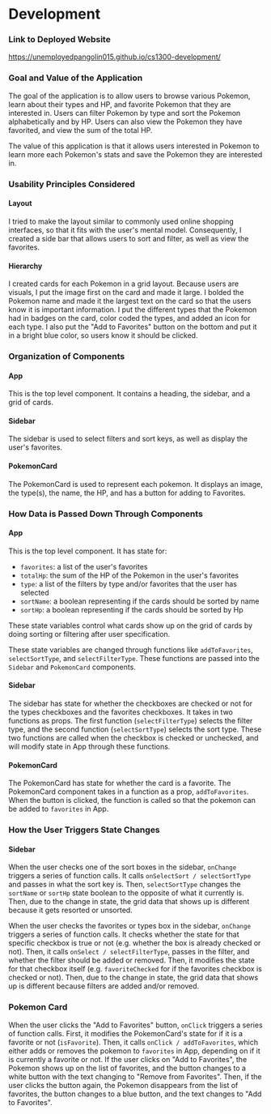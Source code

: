 # Development

### Link to Deployed Website
https://unemployedpangolin015.github.io/cs1300-development/

### Goal and Value of the Application
The goal of the application is to allow users to browse various Pokemon, learn about their types and HP, and favorite Pokemon that they are interested in. Users can filter Pokemon by type and sort the Pokemon alphabetically and by HP. Users can also view the Pokemon they have favorited, and view the sum of the total HP. 

The value of this application is that it allows users interested in Pokemon to learn more each Pokemon's stats and save the Pokemon they are interested in. 

### Usability Principles Considered
#### Layout
I tried to make the layout similar to commonly used online shopping interfaces, so that it fits with the user's mental model. Consequently, I created a side bar that allows users to sort and filter, as well as view the favorites. 

#### Hierarchy
I created cards for each Pokemon in a grid layout. Because users are visuals, I put the image first on the card and made it large. I bolded the Pokemon name and made it the largest text on the card so that the users know it is important information. I put the different types that the Pokemon had in badges on the card, color coded the types, and added an icon for each type. I also put the "Add to Favorites" button on the bottom and put it in a bright blue color, so users know it should be clicked. 

### Organization of Components

#### App
This is the top level component. It contains a heading, the sidebar, and a grid of cards. 

#### Sidebar
The sidebar is used to select filters and sort keys, as well as display the user's favorites. 

#### PokemonCard
The PokemonCard is used to represent each pokemon. It displays an image, the type(s), the name, the HP, and has a button for adding to Favorites. 

### How Data is Passed Down Through Components
#### App
This is the top level component. It has state for: 
- `favorites`: a list of the user's favorites
- `totalHp`: the sum of the HP of the Pokemon in the user's favorites
- `type`: a list of the filters by type and/or favorites that the user has selected
- `sortName`: a boolean representing if the cards should be sorted by name
- `sortHp`: a boolean representing if the cards should be sorted by Hp

These state variables control what cards show up on the grid of cards by doing sorting or filtering after user specification. 

These state variables are changed through functions like `addToFavorites`, `selectSortType`, and `selectFilterType`. These functions are passed into the `Sidebar` and `PokemonCard` components. 

#### Sidebar
The sidebar has state for whether the checkboxes are checked or not for the types checkboxes and the favorites checkboxes. It takes in two functions as props. The first function (`selectFilterType`) selects the filter type, and the second function (`selectSortType`) selects the sort type. These two functions are called when the checkbox is checked or unchecked, and will modify state in App through these functions. 

#### PokemonCard
The PokemonCard has state for whether the card is a favorite. The PokemonCard
component takes in a function as a prop, `addToFavorites`. When the button is clicked, the function is called so that the pokemon can be added to `favorites` in App. 

### How the User Triggers State Changes

#### Sidebar
When the user checks one of the sort boxes in the sidebar, `onChange` triggers a series of function calls. It calls `onSelectSort / selectSortType` and passes in what the sort key is. Then, `selectSortType` changes the `sortName` or `sortHp` state boolean to the opposite of what it currently is. Then, due to the change in state, the grid data that shows up is different because it gets resorted or unsorted. 

When the user checks the favorites or types box in the sidebar, `onChange` triggers a series of function calls. It checks whether the state for that specific checkbox is true or not (e.g. whether the box is already checked or not). Then, it calls `onSelect / selectFilterType`, passes in the filter, and whether the filter should be added or removed. Then, it modifies the state for that checkbox itself (e.g. `favoriteChecked` for if the favorites checkbox is checked or not). Then, due to the change in state, the grid data that shows up is different because filters are added and/or removed. 

### Pokemon Card
When the user clicks the "Add to Favorites" button, `onClick` triggers a series of function calls. First, it modifies the PokemonCard's state for if it is a favorite or not (`isFavorite`). Then, it calls `onClick / addToFavorites`, which either adds or removes the pokemon to `favorites` in App, depending on if it is currently a favorite or not. If the user clicks on "Add to Favorites", the Pokemon shows up on the list of favorites, and the button changes to a white button with the text changing to "Remove from Favorites". Then, if the user clicks the button again, the Pokemon disappears from the list of favorites, the button changes to a blue button, and the text changes to "Add to Favorites".

